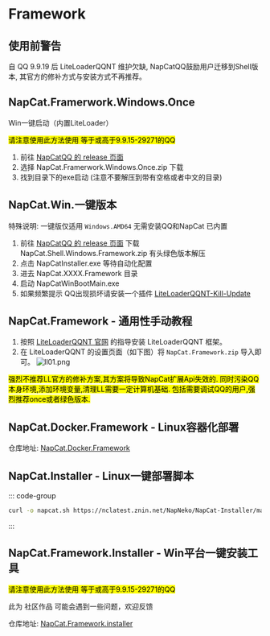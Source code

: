 # Framework
## 使用前警告
自 QQ 9.9.19 后 LiteLoaderQQNT 维护欠缺, NapCatQQ鼓励用户迁移到Shell版本, 其官方的修补方式与安装方式不再推荐。

## NapCat.Framerwork.Windows.Once <Badge type="tip" text="recommend" />
Win一键启动（内置LiteLoader）

<mark>请注意使用此方法使用 等于或高于9.9.15-29271的QQ</mark>
1. 前往 [NapCatQQ 的 release 页面](https://github.com/NapNeko/NapCatQQ/releases)
2. 选择 NapCat.Framerwork.Windows.Once.zip 下载
3. 找到目录下的exe启动 (注意不要解压到带有空格或者中文的目录)

## NapCat.Win.一键版本 <Badge type="tip" text="recommend" />
特殊说明: 一键版仅适用 ```Windows.AMD64``` 无需安装QQ和NapCat 已内置

1. 前往 [NapCatQQ 的 release 页面](https://github.com/NapNeko/NapCatQQ/releases) 下载 NapCat.Shell.Windows.Framework.zip 有头绿色版本解压
2. 点击 NapCatInstaller.exe 等待自动化配置
3. 进去 NapCat.XXXX.Framework 目录
4. 启动 NapCatWinBootMain.exe
5. 如果频繁提示 QQ出现损坏请安装一个插件 [LiteLoaderQQNT-Kill-Update](https://github.com/xh321/LiteLoaderQQNT-Kill-Update)

## NapCat.Framework - 通用性手动教程  <Badge type="tip" text="recommend" />

1. 按照 [LiteLoaderQQNT 官网](https://liteloaderqqnt.github.io/) 的指导安装 LiteLoaderQQNT 框架。
2. 在 LiteLoaderQQNT 的设置页面（如下图）将 `NapCat.Framework.zip` 导入即可。
![ll01.png](/assets/boot/BootWay01/ll01.png)

<mark>
强烈不推荐LL官方的修补方案,其方案将导致NapCat扩展Api失效的.
同时污染QQ本身环境,添加环境变量,清理LL需要一定计算机基础.
包括需要调试QQ的用户,强烈推荐once或者绿色版本.</mark>

## NapCat.Docker.Framework - Linux容器化部署 <Badge type="tip" text="recommend" />

仓库地址: [NapCat.Docker.Framework](https://github.com/NapNeko/NapCat.Docker.Framework)

## NapCat.Installer - Linux一键部署脚本 <Badge type="tip" text="recommend" />

::: code-group

```bash [NapCat]
curl -o napcat.sh https://nclatest.znin.net/NapNeko/NapCat-Installer/main/script/install.framework.sh && sudo bash napcat.sh
```

:::
## NapCat.Framework.Installer - Win平台一键安装工具  <Badge type="warning" text="dont use" />
<mark>请注意使用此方法使用 等于或高于9.9.15-29271的QQ</mark>

此为 社区作品 可能会遇到一些问题，欢迎反馈

仓库地址: [NapCat.Framework.installer](https://github.com/NapNeko/NapCat-Installer)